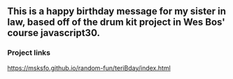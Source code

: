 ## This is a happy birthday message for my sister in law, based off of the drum kit project in Wes Bos' course javascript30.

### Project links
https://msksfo.github.io/random-fun/teriBday/index.html